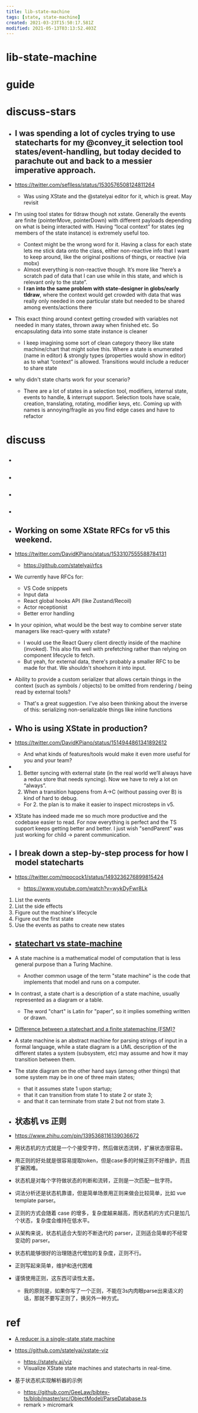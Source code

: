 ```yaml
---
title: lib-state-machine
tags: [state, state-machine]
created: 2021-03-23T15:50:17.581Z
modified: 2021-05-13T03:13:52.403Z
---
```


# lib-state-machine

# guide

# discuss-stars
- ## I was spending a lot of cycles trying to use statecharts for my @convey_it selection tool states/event-handling, but today decided to parachute out and back to a messier imperative approach. 
- https://twitter.com/seflless/status/1530576508124811264
  - Was using XState and the @statelyai editor for it, which is great. May revisit
- I’m using tool states for tldraw though not xstate. Generally the events are finite (pointerMove, pointerDown) with different payloads depending on what is being interacted with. Having “local context” for states (eg members of the state instance) is extremely useful too.
  - Context might be the wrong word for it. Having a class for each state lets me stick data onto the class, either non-reactive info that I want to keep around, like the original positions of things, or reactive (via mobx)
  - Almost everything is non-reactive though. It’s more like “here’s a scratch pad of data that I can use while in this state, and which is relevant only to the state”.
  - **I ran into the same problem with state-designer in globs/early tldraw**, where the context would get crowded with data that was really only needed in one particular state but needed to be shared among events/actions there

- This exact thing around context getting crowded with variables not needed in many states, thrown away when finished etc. So encapsulating data into some state instance is cleaner
  - I keep imagining some sort of clean category theory like state machine/chart that might solve this. Where a state is enumerated (name in editor) & strongly types (properties would show in editor) as to what “context” is allowed. Transitions would include a reducer to share state

- why didn't state charts work for your scenario?
  - There are a lot of states in a selection tool, modifiers, internal state, events to handle, & interrupt support. Selection tools have scale, creation, translating, rotating, modifier keys, etc. Coming up with names is annoying/fragile as you find edge cases and have to refactor
# discuss
- ## 

- ## 

- ## 

- ## 

- ## Working on some XState RFCs for v5 this weekend.
- https://twitter.com/DavidKPiano/status/1533107555588784131
  - https://github.com/statelyai/rfcs
- We currently have RFCs for:
  - VS Code snippets
  - Input data
  - React global hooks API (like Zustand/Recoil)
  - Actor receptionist
  - Better error handling

- In your opinion, what would be the best way to combine server state managers like react-query with xstate?
  - I would use the React Query client directly inside of the machine (invoked). This also fits well with prefetching rather than relying on component lifecycle to fetch.
  - But yeah, for external data, there's probably a smaller RFC to be made for that. We shouldn't shoehorn it into input.

- Ability to provide a custom serializer that allows certain things in the context (such as symbols / objects) to be omitted from rendering / being read by external tools?
  - That's a great suggestion. I've also been thinking about the inverse of this: serializing non-serializable things like inline functions

- ## Who is using XState in production?
- https://twitter.com/DavidKPiano/status/1514944861341892612
  - And what kinds of features/tools would make it even more useful for you and your team?
- 1. Better syncing with external state (in the real world we’ll always have a redux store that needs syncing). Now we have to rely a lot on “always”.
  1. When a transition happens from A->C (without passing over B) is kind of hard to debug.
  - For 2. the plan is to make it easier to inspect microsteps in v5.
- XState has indeed made me so much more productive and the codebase easier to read. For now everything is perfect and the TS support keeps getting better and better. I just wish "sendParent" was just working for child -> parent communication.

- ## I break down a step-by-step process for how I model statecharts
- https://twitter.com/mpocock1/status/1493236276899815424
  - https://www.youtube.com/watch?v=wykDyFwr8Lk
1. List the events
2. List the side effects
3. Figure out the machine's lifecycle
4. Figure out the first state
5. Use the events as paths to create new states

- ## [statechart vs state-machine](https://stackoverflow.com/questions/37034913)
- A state machine is a mathematical model of computation that is less general purpose than a Turing Machine. 
  - Another common usage of the term "state machine" is the code that implements that model and runs on a computer.
- In contrast, a state chart is a description of a state machine, usually represented as a diagram or a table. 
  - The word "chart" is Latin for "paper", so it implies something written or drawn.

- [Difference between a statechart and a finite statemachine (FSM)?](https://stackoverflow.com/questions/8190385)
- A state machine is an abstract machine for parsing strings of input in a formal language, while a state diagram is a UML description of the different states a system (subsystem, etc) may assume and how it may transition between them.
- The state diagram on the other hand says (among other things) that some system may be in one of three main states; 
  - that it assumes state 1 upon startup; 
  - that it can transition from state 1 to state 2 or state 3; 
  - and that it can terminate from state 2 but not from state 3.

- ## 状态机 vs 正则
- https://www.zhihu.com/pin/1395368116139036672
- 用状态机的方式就是一个个接受字符，然后做状态流转，扩展状态很容易。
- 用正则的好处就是很容易提取token，但是case多的时候正则不好维护，而且扩展困难。
- 状态机是对每个字符做状态的判断和流转，正则是一次匹配一批字符。
- 词法分析还是状态机靠谱，但是简单场景用正则来做会比较简单，比如 vue template parser。
- 正则的方式会随着 case 的增多，复杂度越来越高，而状态机的方式只是加几个状态，复杂度会维持在低水平。
- 从架构来说，状态机适合大型的不断迭代的 parser，正则适合简单的不经常变动的 parser。
- 状态机能够很好的治理随迭代增加的复杂度，正则不行。
- 正则写起来简单，维护和迭代困难

- 谨慎使用正则，这东西可读性太差。
  - 我的原则是，如果你写了一个正则，不能在3s内肉眼parse出来语义的话，那就不要写正则了，换另外一种方式。
# ref
- [A reducer is a single-state state machine](https://erikras.com/blog/reducer-single-state-machine)

- https://github.com/statelyai/xstate-viz
  - https://stately.ai/viz
  - Visualize XState state machines and statecharts in real-time.

- 基于状态机实现解析器的示例
  - https://github.com/GeeLaw/bibtex-ts/blob/master/src/ObjectModel/ParseDatabase.ts
  - remark > micromark
